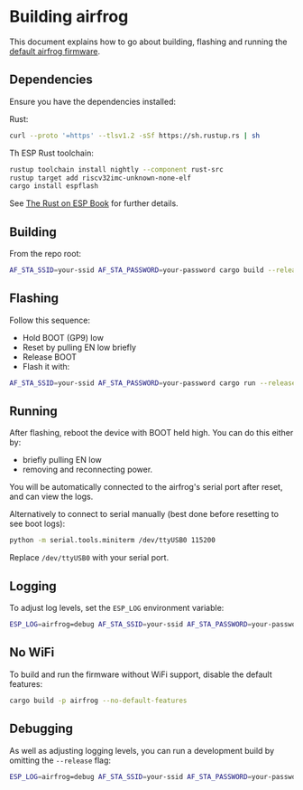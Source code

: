 # Building airfrog

This document explains how to go about building, flashing and running the [default airfrog firmware](airfrog/README.md).

## Dependencies

Ensure you have the dependencies installed:

Rust:

```bash
curl --proto '=https' --tlsv1.2 -sSf https://sh.rustup.rs | sh
```

Th ESP Rust toolchain:

```bash
rustup toolchain install nightly --component rust-src
rustup target add riscv32imc-unknown-none-elf
cargo install espflash
```

See [The Rust on ESP Book](https://docs.espressif.com/projects/rust/book/) for further details.

## Building

From the repo root:

```bash
AF_STA_SSID=your-ssid AF_STA_PASSWORD=your-password cargo build --release -p airfrog
```

## Flashing

Follow this sequence:

- Hold BOOT (GP9) low
- Reset by pulling EN low briefly
- Release BOOT
- Flash it with:

```bash
AF_STA_SSID=your-ssid AF_STA_PASSWORD=your-password cargo run --release -p airfrog
```

## Running

After flashing, reboot the device with BOOT held high.  You can do this either by:
- briefly pulling EN low
- removing and reconnecting power.

You will be automatically connected to the airfrog's serial port after reset, and can view the logs.

Alternatively to connect to serial manually (best done before resetting to see boot logs):

```bash
python -m serial.tools.miniterm /dev/ttyUSB0 115200
```

Replace `/dev/ttyUSB0` with your serial port.

## Logging

To adjust log levels, set the `ESP_LOG` environment variable:

```bash
ESP_LOG=airfrog=debug AF_STA_SSID=your-ssid AF_STA_PASSWORD=your-password cargo run --release -p airfrog
```

## No WiFi

To build and run the firmware without WiFi support, disable the default features:

```bash
cargo build -p airfrog --no-default-features
```

## Debugging

As well as adjusting logging levels, you can run a development build by omitting the `--release` flag:

```bash
ESP_LOG=airfrog=debug AF_STA_SSID=your-ssid AF_STA_PASSWORD=your-password cargo run -p airfrog
```